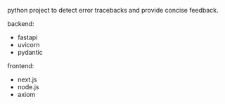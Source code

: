 python project to detect error tracebacks and provide concise feedback.

backend:
- fastapi
- uvicorn
- pydantic

frontend:
- next.js
- node.js
- axiom
